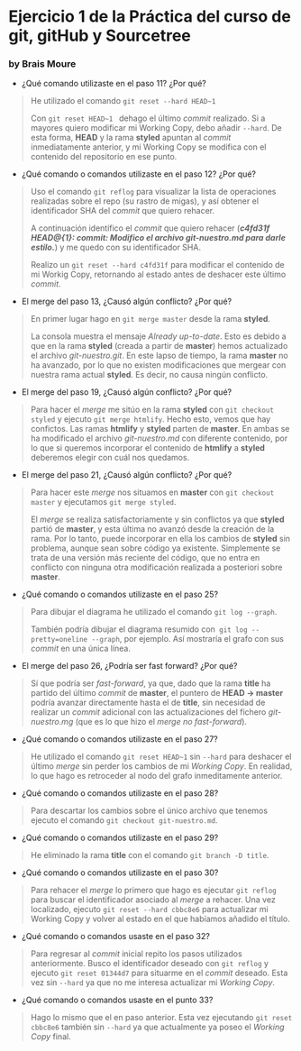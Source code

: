 # Ejercicio 1 de la Práctica del curso de git, gitHub y Sourcetree
### by Brais Moure

* ¿Qué comando utilizaste en el paso 11? ¿Por qué?
> He utilizado el comando `git reset --hard HEAD~1`
> 
> Con `git reset HEAD~1 ` dehago el último *commit* realizado. Si a mayores quiero modificar mi Working Copy, debo añadir `--hard`.
> De esta forma, **HEAD** y la rama **styled** apuntan al *commit* inmediatamente anterior, y mi Working Copy se modifica con el contenido del repositorio en ese punto. 

* ¿Qué comando o comandos utilizaste en el paso 12? ¿Por qué?
> Uso el comando `git reflog` para visualizar la lista de operaciones realizadas sobre el repo (su rastro de migas), y así obtener el identificador SHA del *commit* que quiero rehacer.
> 
> A continuación identifico el *commit* que quiero rehacer (***c4fd31f HEAD@{1}: commit: Modifico el archivo git-nuestro.md para darle estilo.***) y me quedo con su identificador SHA.
> 
> Realizo un `git reset --hard c4fd31f` para modificar el contenido de mi Workig Copy, retornando al estado antes de deshacer este último *commit*.

* El merge del paso 13, ¿Causó algún conflicto? ¿Por qué?
> En primer lugar hago en `git merge master` desde la rama **styled**.
> 
> La consola muestra el mensaje *Already up-to-date*. Esto es debido a que en la rama **styled** (creada a partir de **master**) hemos actualizado el archivo *git-nuestro.git*. En este lapso de tiempo, la rama **master** no ha avanzado, por lo que no existen modificaciones que mergear con nuestra rama actual **styled**. Es decir, no causa ningún conflicto.

* El merge del paso 19, ¿Causó algún conflicto? ¿Por qué?
> Para hacer el *merge* me sitúo en la rama **styled** con `git checkout styled` y ejecuto `git merge htmlify`.
> Hecho esto, vemos que hay confictos. Las ramas **htmlify** y **styled** parten de **master**. En ambas se ha modificado el archivo *git-nuestro.md* con diferente contenido, por lo que si queremos incorporar el contenido de **htmlify** a **styled** deberemos elegir con cuál nos quedamos.

* El merge del paso 21, ¿Causó algún conflicto? ¿Por qué?
> Para hacer este *merge* nos situamos en **master** con `git checkout master` y ejecutamos `git merge styled`.
> 
> El *merge* se realiza satisfactoriamente y sin conflictos ya que **styled** partió de **master**, y esta última no avanzó desde la creación de la rama. Por lo tanto, puede incorporar en ella los cambios de **styled** sin problema, aunque sean sobre código ya existente. Simplemente se trata de una versión más reciente del código, que no entra en conflicto con ninguna otra modificación realizada a posteriori sobre **master**. 

* ¿Qué comando o comandos utilizaste en el paso 25?
> Para dibujar el diagrama he utilizado el comando `git log --graph`.
> 
> También podría dibujar el diagrama resumido con` git log --pretty=oneline --graph`, por ejemplo. Así mostraría el grafo con sus *commit* en una única línea.

* El merge del paso 26, ¿Podría ser fast forward? ¿Por qué?
> Sí que podría ser *fast-forward*, ya que, dado que la rama **title** ha partido del último *commit* de **master**, el puntero de **HEAD -> master** podría avanzar directamente hasta el de **title**, sin necesidad de realizar un *commit* adicional con las actualizaciones del fichero *git-nuestro.mg* (que es lo que hizo el *merge* *no fast-forward*).

* ¿Qué comando o comandos utilizaste en el paso 27?
> He utilizado el comando `git reset HEAD~1` sin `--hard` para deshacer el último *merge* sin perder los cambios de mi *Working Copy*. En realidad, lo que hago es retroceder al nodo del grafo inmeditamente anterior.

* ¿Qué comando o comandos utilizaste en el paso 28?
> Para descartar los cambios sobre el único archivo que tenemos ejecuto el comando `git checkout git-nuestro.md`.

* ¿Qué comando o comandos utilizaste en el paso 29?
> He eliminado la rama **title** con el comando `git branch -D title`.

* ¿Qué comando o comandos utilizaste en el paso 30?
> Para rehacer el *merge* lo primero que hago es ejecutar `git reflog` para buscar el identificador asociado al *merge* a rehacer. Una vez localizado, ejecuto `git reset --hard cbbc8e6` para actualizar mi Working Copy y volver al estado en el que habíamos añadido el título.

* ¿Qué comando o comandos usaste en el paso 32?
> Para regresar al *commit* inicial repito los pasos utilizados anteriormente. Busco el identificador deseado con `git reflog` y ejecuto `git reset 01344d7` para situarme en el *commit* deseado. Esta vez sin `--hard` ya que no me interesa actualizar mi *Working Copy*.

* ¿Qué comando o comandos usaste en el punto 33?
> Hago lo mismo que el en paso anterior. Esta vez ejecutando `git reset cbbc8e6` también sin `--hard` ya que actualmente ya poseo el *Working Copy* final.
